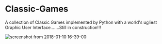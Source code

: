 # Classic-Games
A collection of Classic Games implemented by Python with a world's ugliest Graphic User Interface.......Still in construction!!!

![screenshot from 2018-01-10 16-39-00](https://user-images.githubusercontent.com/27936587/34801434-f2ea4bc2-f625-11e7-8c08-73c049a306ba.png)
